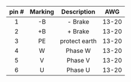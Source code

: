 | **pin #** | **Marking** | **Description** | **AWG** |
| :---: | :---: | :---: | :---: |
| 1 | -B | - Brake | 13-20 |
| 2 | +B | + Brake | 13-20 |
| 3 | PE | protect earth | 13-20 |
| 4 | W | Phase W | 13-20 |
| 5 | V | Phase V | 13-20 |
| 6 | U | Phase U | 13-20 |
